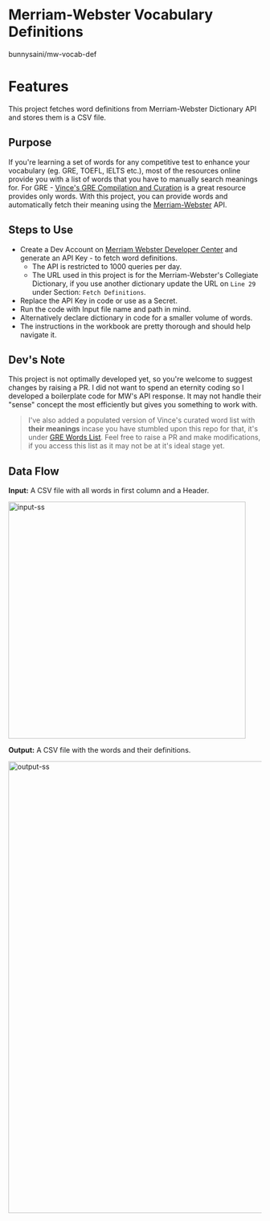 # Merriam-Webster Vocabulary Definitions
bunnysaini/mw-vocab-def

# Features
This project fetches word definitions from Merriam-Webster Dictionary API and stores them is a CSV file.

## Purpose
If you're learning a set of words for any competitive test to enhance your vocabulary (eg. GRE, TOEFL, IELTS etc.), most of the resources online provide you with a list of words that you have to manually search meanings for. For GRE - [Vince's GRE Compilation and Curation](https://docs.google.com/spreadsheets/d/1K4gS--jbDYbdlqem6Hir3FAwvLB9dFxNCLftE3ePduk/edit#gid=504162758) is a great resource provides only words. With this project, you can provide words and automatically fetch their meaning using the [Merriam-Webster](https://www.merriam-webster.com) API.

## Steps to Use 
- Create a Dev Account on [Merriam Webster Developer Center](https://dictionaryapi.com) and generate an API Key - to fetch word definitions.
  - The API is restricted to 1000 queries per day.
  - The URL used in this project is for the Merriam-Webster's Collegiate Dictionary, if you use another dictionary update the URL on `Line 29` under Section: `Fetch Definitions`.
- Replace the API Key in code or use as a Secret.
- Run the code with Input file name and path in mind.
- Alternatively declare dictionary in code for a smaller volume of words.
- The instructions in the workbook are pretty thorough and should help navigate it.

## Dev's Note
This project is not optimally developed yet, so you're welcome to suggest changes by raising a PR. I did not want to spend an eternity coding so I developed a boilerplate code for MW's API response. It may not handle their "sense" concept the most efficiently but gives you something to work with.
>I've also added a populated version of Vince's curated word list with **their meanings** incase you have stumbled upon this repo for that, it's under [GRE Words List](https://github.com/bunnysaini/mw-vocab-def/blob/89d89a5679bcf0a83019719d7662c2f19c4942ae/GRE%20Vocab%20List%20-%20Populated/Populated%20GRE%20Word's%20List.xlsx). Feel free to raise a PR and make modifications, if you access this list as it may not be at it's ideal stage yet.
## Data Flow
**Input:** A CSV file with all words in first column and a Header.

<img width="472" alt="input-ss" src="https://github.com/bunnysaini/mw-vocab-def/assets/83510385/6f0631b6-e168-4557-a59f-ea9f733b2bde">


**Output:** A CSV file with the words and their definitions.

<img width="900" alt="output-ss" src="https://github.com/bunnysaini/mw-vocab-def/assets/83510385/77f670d1-d807-45c9-9172-66962fe893ce">
